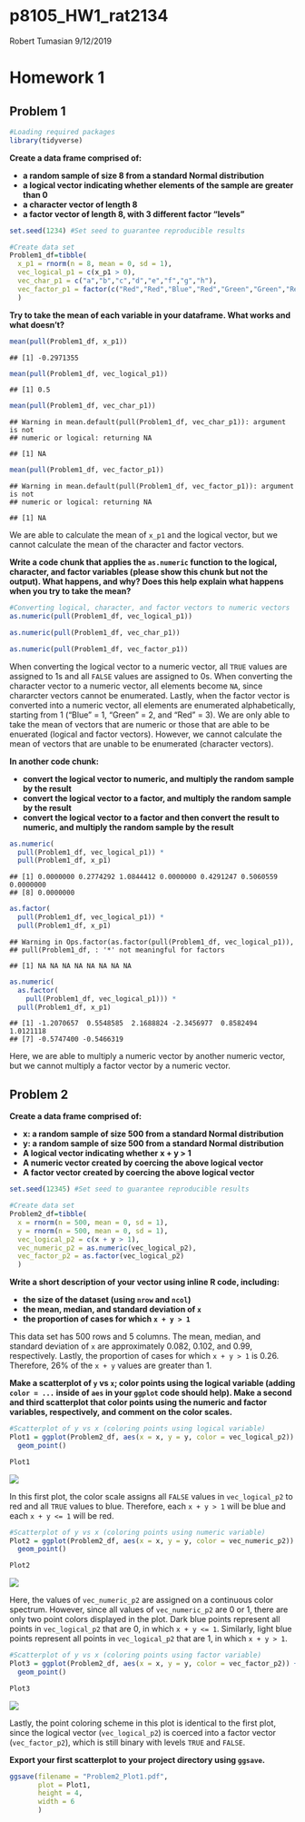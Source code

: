 p8105\_HW1\_rat2134
================
Robert Tumasian
9/12/2019

# Homework 1

## Problem 1

``` r
#Loading required packages
library(tidyverse)
```

**Create a data frame comprised of:**

  - **a random sample of size 8 from a standard Normal distribution**
  - **a logical vector indicating whether elements of the sample are
    greater than 0**
  - **a character vector of length 8**
  - **a factor vector of length 8, with 3 different factor “levels”**

<!-- end list -->

``` r
set.seed(1234) #Set seed to guarantee reproducible results

#Create data set
Problem1_df=tibble(
  x_p1 = rnorm(n = 8, mean = 0, sd = 1),
  vec_logical_p1 = c(x_p1 > 0),
  vec_char_p1 = c("a","b","c","d","e","f","g","h"),
  vec_factor_p1 = factor(c("Red","Red","Blue","Red","Green","Green","Red","Red"))
  )
```

**Try to take the mean of each variable in your dataframe. What works
and what
    doesn’t?**

``` r
mean(pull(Problem1_df, x_p1))
```

    ## [1] -0.2971355

``` r
mean(pull(Problem1_df, vec_logical_p1))
```

    ## [1] 0.5

``` r
mean(pull(Problem1_df, vec_char_p1)) 
```

    ## Warning in mean.default(pull(Problem1_df, vec_char_p1)): argument is not
    ## numeric or logical: returning NA

    ## [1] NA

``` r
mean(pull(Problem1_df, vec_factor_p1))
```

    ## Warning in mean.default(pull(Problem1_df, vec_factor_p1)): argument is not
    ## numeric or logical: returning NA

    ## [1] NA

We are able to calculate the mean of `x_p1` and the logical vector, but
we cannot calculate the mean of the character and factor vectors.

**Write a code chunk that applies the `as.numeric` function to the
logical, character, and factor variables (please show this chunk but not
the output). What happens, and why? Does this help explain what happens
when you try to take the mean?**

``` r
#Converting logical, character, and factor vectors to numeric vectors
as.numeric(pull(Problem1_df, vec_logical_p1))

as.numeric(pull(Problem1_df, vec_char_p1))

as.numeric(pull(Problem1_df, vec_factor_p1))
```

When converting the logical vector to a numeric vector, all `TRUE`
values are assigned to 1s and all `FALSE` values are assigned to 0s.
When converting the character vector to a numeric vector, all elements
become `NA`, since chararcter vectors cannot be enumerated. Lastly, when
the factor vector is converted into a numeric vector, all elements are
enumerated alphabetically, starting from 1 (“Blue” = 1, “Green” = 2, and
“Red” = 3). We are only able to take the mean of vectors that are
numeric or those that are able to be enuerated (logical and factor
vectors). However, we cannot calculate the mean of vectors that are
unable to be enumerated (character vectors).

**In another code chunk:**

  - **convert the logical vector to numeric, and multiply the random
    sample by the result**
  - **convert the logical vector to a factor, and multiply the random
    sample by the result**
  - **convert the logical vector to a factor and then convert the result
    to numeric, and multiply the random sample by the result**

<!-- end list -->

``` r
as.numeric(
  pull(Problem1_df, vec_logical_p1)) * 
  pull(Problem1_df, x_p1)
```

    ## [1] 0.0000000 0.2774292 1.0844412 0.0000000 0.4291247 0.5060559 0.0000000
    ## [8] 0.0000000

``` r
as.factor(
  pull(Problem1_df, vec_logical_p1)) * 
  pull(Problem1_df, x_p1)
```

    ## Warning in Ops.factor(as.factor(pull(Problem1_df, vec_logical_p1)),
    ## pull(Problem1_df, : '*' not meaningful for factors

    ## [1] NA NA NA NA NA NA NA NA

``` r
as.numeric(
  as.factor(
    pull(Problem1_df, vec_logical_p1))) *
  pull(Problem1_df, x_p1)
```

    ## [1] -1.2070657  0.5548585  2.1688824 -2.3456977  0.8582494  1.0121118
    ## [7] -0.5747400 -0.5466319

Here, we are able to multiply a numeric vector by another numeric
vector, but we cannot multiply a factor vector by a numeric vector.

## Problem 2

**Create a data frame comprised of:**

  - **x: a random sample of size 500 from a standard Normal
    distribution**
  - **y: a random sample of size 500 from a standard Normal
    distribution**
  - **A logical vector indicating whether x + y \> 1**
  - **A numeric vector created by coercing the above logical vector**
  - **A factor vector created by coercing the above logical vector**

<!-- end list -->

``` r
set.seed(12345) #Set seed to guarantee reproducible results

#Create data set
Problem2_df=tibble(
  x = rnorm(n = 500, mean = 0, sd = 1),
  y = rnorm(n = 500, mean = 0, sd = 1),
  vec_logical_p2 = c(x + y > 1),
  vec_numeric_p2 = as.numeric(vec_logical_p2),
  vec_factor_p2 = as.factor(vec_logical_p2)
  )
```

**Write a short description of your vector using inline R code,
including:**

  - **the size of the dataset (using `nrow` and `ncol`)**
  - **the mean, median, and standard deviation of `x`**
  - **the proportion of cases for which `x + y > 1`**

This data set has 500 rows and 5 columns. The mean, median, and standard
deviation of `x` are approximately 0.082, 0.102, and 0.99, respectively.
Lastly, the proportion of cases for which `x + y > 1` is 0.26.
Therefore, 26% of the `x + y` values are greater than 1.

**Make a scatterplot of `y` vs `x`; color points using the logical
variable (adding `color = ...` inside of `aes` in your `ggplot` code
should help). Make a second and third scatterplot that color points
using the numeric and factor variables, respectively, and comment on the
color scales.**

``` r
#Scatterplot of y vs x (coloring points using logical variable)
Plot1 = ggplot(Problem2_df, aes(x = x, y = y, color = vec_logical_p2)) + 
  geom_point()

Plot1
```

![](p8105_HW1_rat2134_files/figure-gfm/unnamed-chunk-7-1.png)<!-- -->

In this first plot, the color scale assigns all `FALSE` values in
`vec_logical_p2` to red and all `TRUE` values to blue. Therefore, each
`x + y > 1` will be blue and each `x + y <= 1` will be red.

``` r
#Scatterplot of y vs x (coloring points using numeric variable)
Plot2 = ggplot(Problem2_df, aes(x = x, y = y, color = vec_numeric_p2)) + 
  geom_point()

Plot2
```

![](p8105_HW1_rat2134_files/figure-gfm/unnamed-chunk-8-1.png)<!-- -->

Here, the values of `vec_numeric_p2` are assigned on a continuous color
spectrum. However, since all values of `vec_numeric_p2` are 0 or 1,
there are only two point colors displayed in the plot. Dark blue points
represent all points in `vec_logical_p2` that are 0, in which `x + y
<= 1`. Similarly, light blue points represent all points in
`vec_logical_p2` that are 1, in which `x + y > 1`.

``` r
#Scatterplot of y vs x (coloring points using factor variable)
Plot3 = ggplot(Problem2_df, aes(x = x, y = y, color = vec_factor_p2)) + 
  geom_point()

Plot3
```

![](p8105_HW1_rat2134_files/figure-gfm/unnamed-chunk-9-1.png)<!-- -->

Lastly, the point coloring scheme in this plot is identical to the first
plot, since the logical vector (`vec_logical_p2`) is coerced into a
factor vector (`vec_factor_p2`), which is still binary with levels
`TRUE` and `FALSE`.

**Export your first scatterplot to your project directory using
`ggsave`.**

``` r
ggsave(filename = "Problem2_Plot1.pdf", 
       plot = Plot1,
       height = 4,
       width = 6
       )
```
